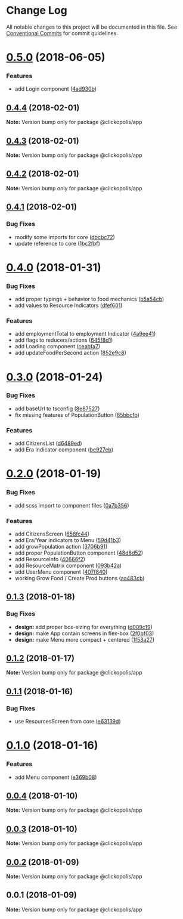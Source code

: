# Change Log

All notable changes to this project will be documented in this file.
See [Conventional Commits](https://conventionalcommits.org) for commit guidelines.

<a name="0.5.0"></a>
# [0.5.0](https://github.com/Clickopolis/clickopolis/compare/@clickopolis/app@0.4.4...@clickopolis/app@0.5.0) (2018-06-05)


### Features

* add Login component ([4ad930b](https://github.com/Clickopolis/clickopolis/commit/4ad930b))




<a name="0.4.4"></a>
## [0.4.4](https://github.com/Clickopolis/clickopolis/compare/@clickopolis/app@0.4.3...@clickopolis/app@0.4.4) (2018-02-01)




**Note:** Version bump only for package @clickopolis/app

<a name="0.4.3"></a>
## [0.4.3](https://github.com/Clickopolis/clickopolis/compare/@clickopolis/app@0.4.2...@clickopolis/app@0.4.3) (2018-02-01)




**Note:** Version bump only for package @clickopolis/app

<a name="0.4.2"></a>
## [0.4.2](https://github.com/Clickopolis/clickopolis/compare/@clickopolis/app@0.4.1...@clickopolis/app@0.4.2) (2018-02-01)




**Note:** Version bump only for package @clickopolis/app

<a name="0.4.1"></a>
## [0.4.1](https://github.com/Clickopolis/clickopolis/compare/@clickopolis/app@0.4.0...@clickopolis/app@0.4.1) (2018-02-01)


### Bug Fixes

* modify some imports for core ([dbcbc72](https://github.com/Clickopolis/clickopolis/commit/dbcbc72))
* update reference to core ([1bc2fbf](https://github.com/Clickopolis/clickopolis/commit/1bc2fbf))




<a name="0.4.0"></a>
# [0.4.0](https://github.com/Clickopolis/clickopolis/compare/@clickopolis/app@0.3.0...@clickopolis/app@0.4.0) (2018-01-31)


### Bug Fixes

* add proper typings + behavior to food mechanics ([b5a54cb](https://github.com/Clickopolis/clickopolis/commit/b5a54cb))
* add values to Resource Indicators ([dfef601](https://github.com/Clickopolis/clickopolis/commit/dfef601))


### Features

* add employmentTotal to employment Indicator ([4a9ee41](https://github.com/Clickopolis/clickopolis/commit/4a9ee41))
* add flags to reducers/actions ([645f8d1](https://github.com/Clickopolis/clickopolis/commit/645f8d1))
* add Loading component ([ceabfa7](https://github.com/Clickopolis/clickopolis/commit/ceabfa7))
* add updateFoodPerSecond action ([852e9c8](https://github.com/Clickopolis/clickopolis/commit/852e9c8))




<a name="0.3.0"></a>
# [0.3.0](https://github.com/Clickopolis/clickopolis/compare/@clickopolis/app@0.2.0...@clickopolis/app@0.3.0) (2018-01-24)


### Bug Fixes

* add baseUrl to tsconfig ([8e87527](https://github.com/Clickopolis/clickopolis/commit/8e87527))
* fix missing features of PopulationButton ([85bbcfb](https://github.com/Clickopolis/clickopolis/commit/85bbcfb))


### Features

* add CitizensList ([d6489ed](https://github.com/Clickopolis/clickopolis/commit/d6489ed))
* add Era Indicator component ([be927eb](https://github.com/Clickopolis/clickopolis/commit/be927eb))




<a name="0.2.0"></a>
# [0.2.0](https://github.com/Clickopolis/clickopolis/compare/@clickopolis/app@0.1.3...@clickopolis/app@0.2.0) (2018-01-19)


### Bug Fixes

* add scss import to component files ([0a7b356](https://github.com/Clickopolis/clickopolis/commit/0a7b356))


### Features

* add CitizensScreen ([656fc44](https://github.com/Clickopolis/clickopolis/commit/656fc44))
* add Era/Year indicators to Menu ([59d41b3](https://github.com/Clickopolis/clickopolis/commit/59d41b3))
* add growPopulation action ([3706b91](https://github.com/Clickopolis/clickopolis/commit/3706b91))
* add proper PopulationButton component ([48d8d52](https://github.com/Clickopolis/clickopolis/commit/48d8d52))
* add ResourceInfo ([40666f2](https://github.com/Clickopolis/clickopolis/commit/40666f2))
* add ResourceMatrix component ([093b42a](https://github.com/Clickopolis/clickopolis/commit/093b42a))
* add UserMenu component ([407f840](https://github.com/Clickopolis/clickopolis/commit/407f840))
* working Grow Food / Create Prod buttons ([aa483cb](https://github.com/Clickopolis/clickopolis/commit/aa483cb))




<a name="0.1.3"></a>
## [0.1.3](https://github.com/Clickopolis/clickopolis/compare/@clickopolis/app@0.1.2...@clickopolis/app@0.1.3) (2018-01-18)


### Bug Fixes

* **design:** add proper box-sizing for everything ([d009c19](https://github.com/Clickopolis/clickopolis/commit/d009c19))
* **design:** make App contain screens in flex-box ([2f0bf03](https://github.com/Clickopolis/clickopolis/commit/2f0bf03))
* **design:** make Menu more compact + centered ([1f53a27](https://github.com/Clickopolis/clickopolis/commit/1f53a27))




<a name="0.1.2"></a>
## [0.1.2](https://github.com/Clickopolis/clickopolis/compare/@clickopolis/app@0.1.1...@clickopolis/app@0.1.2) (2018-01-17)




**Note:** Version bump only for package @clickopolis/app

<a name="0.1.1"></a>
## [0.1.1](https://github.com/Clickopolis/clickopolis/compare/@clickopolis/app@0.1.0...@clickopolis/app@0.1.1) (2018-01-16)


### Bug Fixes

* use ResourcesScreen from core ([e63139d](https://github.com/Clickopolis/clickopolis/commit/e63139d))




<a name="0.1.0"></a>
# [0.1.0](https://github.com/Clickopolis/clickopolis/compare/@clickopolis/app@0.0.9...@clickopolis/app@0.1.0) (2018-01-16)


### Features

* add Menu component ([e369b08](https://github.com/Clickopolis/clickopolis/commit/e369b08))




<a name="0.0.4"></a>
## [0.0.4](https://github.com/Clickopolis/clickopolis/compare/@clickopolis/app@0.0.3...@clickopolis/app@0.0.4) (2018-01-10)




**Note:** Version bump only for package @clickopolis/app

<a name="0.0.3"></a>
## [0.0.3](https://github.com/Clickopolis/clickopolis/compare/@clickopolis/app@0.0.2...@clickopolis/app@0.0.3) (2018-01-10)




**Note:** Version bump only for package @clickopolis/app

<a name="0.0.2"></a>
## [0.0.2](https://github.com/Clickopolis/clickopolis/compare/@clickopolis/app@0.0.1...@clickopolis/app@0.0.2) (2018-01-09)




**Note:** Version bump only for package @clickopolis/app

<a name="0.0.1"></a>
## 0.0.1 (2018-01-09)




**Note:** Version bump only for package @clickopolis/app
